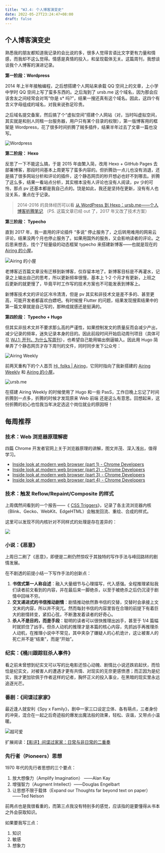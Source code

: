```yaml
---
title: "WJ.4: 个人博客演变史"
date: 2022-05-27T23:24:47+08:00
draft: false
---
```


## 个人博客演变史

熟悉我的朋友都知道我记录的会比说的多，很多人觉得言语比文字更有力量和情感，而我却不这么觉得。情感是真情的投入，和呈现载体无关。这篇周刊，我想谈谈我个人博客的演进记录。

**第一阶段：Wordpress**

2014 年上半年接触编程，之后想搭建个人网站来承载 QQ 空间上的文章，上小学中学时 QQ 空间上写了蛮多东西的。之后淘到了 ursb.me 这个域名，因为那会应该舍友之间经常会对骂“你是 s* 吗?”，结果一搜还真有这个域名。因此，这四个有含义字母组成的域名，对我来说弥足珍贵。

之后域名提交备案，然后搞了个“虚拟空间”搭建个人网站（对，当时叫虚拟空间，其实就是和别人同租一台服务器，用户只有某个目录的权限），第一版博客用的框架是 Wordpress，花了很多时间折腾了贼多插件，结果半年过去了文章一篇也没写。

![Wordpress](https://airing.ursb.me/image/blog/20220527231246.png)

**第二阶段： Hexo**

反思了一下不能这么搞，于是 2015 年由繁入简，改用 Hexo + GitHub Pages 去部署博客，那段时间基本上周更写了蛮多内容的。但折腾劲一点儿也没有消退，还是搞了很多网站分析和评论的插件，这个静态网页的秒开想必也好不到哪去。折腾了这么多，结果一看站点分析，其实根本没有人评论也没有人阅读，pv 少的可怜，那点 pv 还基本都是我自己点的。饶是如此，我还是坚持在更新，没有有人也没关系，重点在于记录。

> 2014-2016 的具体经历可以看 [从 WordPress 到 Hexo：ursb.me——个人博客折腾笔记](https://zhuanlan.zhihu.com/p/61714125) （PS. 这篇文章已经 out 了，2017 年又改了技术方案）

**第三阶段： Typecho**

直到 2017 年，我一直用的评论插件 “多说” 停止服务了，之后转用难用的网易云评论，结果没两个月也停止服务了。如果用国外的服务，又会影响读者的评论。之后思来想去，找个了轻量级的动态框架 typecho 来搭建新博客——也就是现在的 [Airing 的小屋](https://me.ursb.me)。

![Airing 的小屋](https://airing.ursb.me/image/blog/20220527231211.png)

老博客近百篇文章没有迁移到新博客，仅存留本地了。新博客目标是不再灌水，记录之上输出自己的思考，所以更新频率很慢，基本上 1-2 个月才有更新，上班之后更新的就更慢了，毕竟平时工作写的技术方案也不可能发表到博客上。

新博客技术文的评论区冷冷清清，但是 pv 其实和非技术文是差不多的、甚至更高，可能开发者都喜欢白嫖吧。有时候搜 Flutter 的问题，结果发现搜索结果中的第一篇文章就是自己写的，那种成就感还是挺满的。

**第四阶段： Typecho + Hugo**

但其实非技术文并不要求那么高的严谨性，如果控制发文的质量反而会减少产出，减少记录的频率，迷失记录本身的目的。因此前段时间开始启动周刊项目（具体可见 [WJ.1: 开刊，为什么写周刊](https://weekly.ursb.me/posts/weekly-1/)），也希望自己能用输出倒逼输入。因此用 Hugo 简单弄了个静态网页才存下周刊的文件，同时同步发下公众号：

![Airing Weekly](https://airing.ursb.me/image/blog/20220527231119.png)

前两天重构下的个人首页 [Hi, folks | Airing](https://ursb.me)，它同时指向了我新搭建的 [Airing Weekly](https://weekly.ursb.me/) 和  [Airing 的小屋](https://me.ursb.me)。

![ursb.me](https://airing.ursb.me/image/blog/20220527231137.png)


在搭建 Airing Weekly 的时候使用了 Hugo 和一些 PasS，工作日晚上忘记了时间折腾到一点多，折腾的时候才发现原来 Web 前端 还是这么有意思。回想起来，这份折腾的初心也恰我当年决定选这个岗位就业的原因呀！


## 每周推荐

### 技术：Web 浏览器原理解密

四篇 Chrome 开发者官网上关于浏览器原理的讲解，图文并茂、深入浅出，值得学习。

- [Inside look at modern web browser (part 1) - Chrome Developers](https://developer.chrome.com/blog/inside-browser-part1/)
- [Inside look at modern web browser (part 2) - Chrome Developers](https://developer.chrome.com/blog/inside-browser-part2/)
- [Inside look at modern web browser (part 3) - Chrome Developers](https://developer.chrome.com/blog/inside-browser-part3/)
- [Inside look at modern web browser (part 4) - Chrome Developers](https://developer.chrome.com/blog/inside-browser-part4/) 


### 技术：触发 Reflow/Repaint/Composite 的样式

上周偶然间看到的一个报告——《 [CSS Triggers](https://csstriggers.com/)》，记录了各主流浏览器内核（Blink、Gecko、WebKit、EdgeHTML）会触发回流、重绘、合成的样式。

这里可以发现不同内核针对不同样式的处理是存在差异的：

![](https://airing.ursb.me/image/blog/20220527223520.png)

### 小说：《恶意》

上周日二刷了《恶意》，即便是二刷仍然惊叹于其独特的写作手法与峰回路转的剧情发展。

在不剧透的前提小结一下写作手法的创新点：

1. **书信式第一人称自述**：融入大量细节与心理描写，代入感强。全程推理紧贴我们读者前文看到的内容，并在最后来一脚绝杀，以至于被绝杀之后仍沉浸于剧情中回味不穷。
2. **交叉递进式的书信推动剧情**：剧情推动依然靠书信的交替，交替时会承接上文文末的内容，所以并不突兀。然而每封书信的内容里皆在合理的前提下有着巨大的剧情转变，紧扣心弦，不断激发着读者的好奇心。
3. **杀人不是目的，而是手段**：聪明的读者可以很快推理出凶手，甚至于 1/4 篇幅时就抓住了凶手。但杀人动机的推理才是本篇的核心内容，先抓凶手再推理杀人动机，在推理小说中不常见，其中夹杂了嫌疑人的心机诡计，这让被害人的死亡并不是“结束”，而是“开始”。

### 纪实：《桶川跟踪狂杀人事件》

看之前未曾想到纪实文可以写的比电影还惊心动魄、剧情比小说还跌宕起伏，而恰恰是纪实文，对被害人的遭遇才更有共情、对现实的无奈更感愤懑；而正因为是纪实，我才更加钦佩于作者这样的记者，胸怀正义的投入事业，在黑暗的现实里永远追逐光芒。

### 番剧：《间谍过家家》

最近逢人就安利《Spy x Family》，剧中一家三口设定立体、各有萌点，三者身份的冲突，混合在一起之后奇迹般的爆发出魔法般的效果，轻松、诙谐，又带点小温暖。

![超可爱](https://airing.ursb.me/image/blog/20220527222729.png)

扩展阅读：[【影评】间谍过家家：日常与非日常的二重奏](https://www.bilibili.com/read/cv16616137?from=category_4)

### 先行者（Pioneers）思想

1970 年代的先行者思想的三个要点：

1. 放大想像力（Amplify Imagination） ——Alan Kay 
2. 增强智力（Augment Intellect）——Douglas Engelbart 
3. 让思想不限于载体（Expand our Thoughts far beyond text on paper） ——Ted Nelson

前两点也是我很看重的，而第三点我没有特别多的感觉，应该指的是要懂得从书本之外会获取知识。

如果要我写三点：

1. 知识
2. 敏感
3. 想象力


<div id="cusdis_thread"
  data-host="https://weekly-cusdis-112rn6ur3-airingursb.vercel.app"
  data-app-id="0c69b8e2-fd45-4e60-b538-278d08523d0d"
  data-page-id="3"
  data-page-url="http://weekly.ursb.me/posts/weekly-3/"
  data-page-title="weekly-3"
></div>
